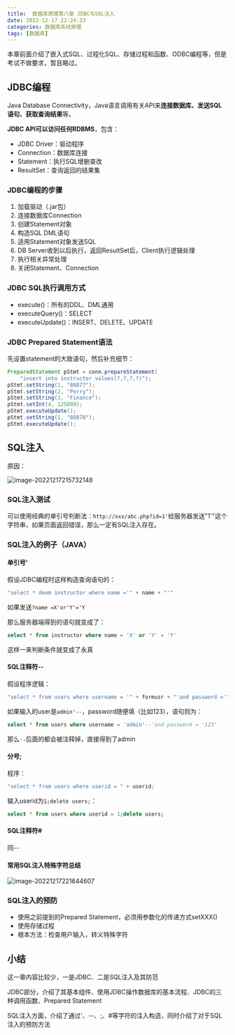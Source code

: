 ```yaml
---
title:  数据库原理第八章 JDBC与SQL注入
date: 2022-12-17 22:24:23
categories: 数据库系统原理
tags: [数据库]
---
```


本章前面介绍了嵌入式SQL、过程化SQL、存储过程和函数、ODBC编程等，但是考试不做要求，暂且略过。

## JDBC编程

Java Database Connectivity，Java语言调用有关API来**连接数据库、发送SQL语句、获取查询结果**等。

**JDBC API可以访问任何RDBMS**，包含：

- JDBC Driver：驱动程序
- Connection：数据库连接
- Statement：执行SQL增删查改
- ResultSet：查询返回的结果集

### JDBC编程的步骤

1. 加载驱动（.jar包）
2. 连接数据库Connection
3. 创建Statement对象
4. 构造SQL DML语句
5. 适用Statement对象发送SQL
6. DB Server收到以后执行，返回ResultSet后，Client执行逻辑处理
7. 执行相关异常处理
8. 关闭Statement、Connection

### JDBC SQL执行调用方式

- execute()：所有的DDL、DML通用
- executeQuery()：SELECT
- executeUpdate()：INSERT、DELETE、UPDATE

### JDBC Prepared Statement语法

先设置statement的大致语句，然后补充细节：

``` java
PreparedStatement pStmt = conn.prepareStatement(
	"insert into instructor values(?,?,?,?)");
pStmt.setString(1, "88877");
pStmt.setString(2, "Perry");
pStmt.setString(3, "Finance");
pStmt.setInt(4, 125000);
pStmt.executeUpdate();
pStmt.setString(1, "88878");
pStmt.executeUpdate();
```

## SQL注入

原因：

![image-20221217215732148](/images/DBSNote/image-20221217215732148.png)

### SQL注入测试

可以使用经典的单引号判断法：`http://xxx/abc.php?id=1'`给服务器发送"1'"这个字符串，如果页面返回错误，那么一定有SQL注入存在。

### SQL注入的例子（JAVA）

#### 单引号'

假设JDBC编程时这样构造查询语句的：

``` java
"select * deom instructor where name ='" + name + "'"
```

如果发送`?name =X'or'Y'='Y` 

那么服务器端得到的语句就变成了：

``` sql
select * from instructor where name = 'X' or 'Y' = 'Y'
```

这样一来判断条件就变成了永真

#### SQL注释符--

假设程序逻辑：

``` java
"select * from users where username = '" + formusr + "'and password ='" + formpwd + "'";
```

如果输入的user是`admin'--`，password随便填（比如123），语句则为：

``` sql
select * from users where username = 'admin'--'and password = '123'
```

那么`--`后面的都会被注释掉，直接得到了admin

#### 分号;

程序：

``` java
"select * from users where userid = " + userid;
```

输入userid为`1;delete users;`：

``` sql
select * from users where userid = 1;delete users;
```

#### SQL注释符#

同--

#### 常用SQL注入特殊字符总结

![image-20221217221644607](/images/DBSNote/image-20221217221644607.png)

### SQL注入的预防

- 使用之前提到的Prepared Statement，必须用参数化的传递方式setXXX()
- 使用存储过程
- 根本方法：检查用户输入，转义特殊字符

## 小结

这一章内容比较少，一是JDBC、二是SQL注入及其防范

JDBC部分，介绍了其基本组件、使用JDBC操作数据库的基本流程、JDBC的三种调用函数、Prepared Statement

SQL注入方面，介绍了通过'、--、;、#等字符的注入构造，同时介绍了对于SQL注入的预防方法











